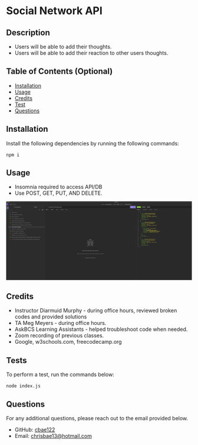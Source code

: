 # Social Network API


## Description
  
- Users will be able to add their thoughts. 
- Users will be able to add their reaction to other users thoughts.

## Table of Contents (Optional)
  
- [Installation](#installation)
- [Usage](#usage)
- [Credits](#credits)
- [Test](#tests)
- [Questions](#questions)
  
## Installation
  
Install the following dependencies by running the following commands:

```
npm i
```

## Usage

- Insomnia required to access API/DB
- Use POST, GET, PUT, AND DELETE.

![social-network-api.](./assets/images/Screenshot%202023-06-27%20at%208.59.53%20PM.png)

## Credits
  
- Instructor Diarmuid Murphy - during office hours, reviewed broken codes and provided solutions 
- TA Meg Meyers - during office hours.
- AskBCS Learning Assistants - helped troubleshoot code when needed.
- Zoom recording of previous classes.
- Google, w3schools.com, freecodecamp.org

## Tests

To perform a test, run the commands below:

```
node index.js
```

## Questions

For any additional questions, please reach out to the email provided below.

- GitHub: [cbae122](https://github.com/cbae122)
- Email: chrisbae13@hotmail.com